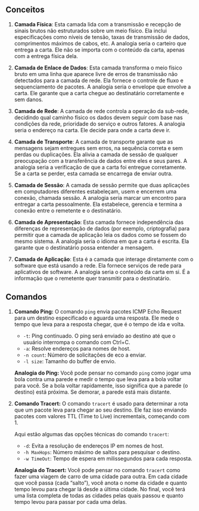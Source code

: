 
## Conceitos

1. **Camada Física**: Esta camada lida com a transmissão e recepção de sinais brutos não estruturados sobre um meio físico. Ela inclui especificações como níveis de tensão, taxas de transmissão de dados, comprimentos máximos de cabos, etc. A analogia seria o carteiro que entrega a carta. Ele não se importa com o conteúdo da carta, apenas com a entrega física dela.

2. **Camada de Enlace de Dados**: Esta camada transforma o meio físico bruto em uma linha que aparece livre de erros de transmissão não detectados para a camada de rede. Ela fornece o controle de fluxo e sequenciamento de pacotes. A analogia seria o envelope que envolve a carta. Ele garante que a carta chegue ao destinatário corretamente e sem danos.

3. **Camada de Rede**: A camada de rede controla a operação da sub-rede, decidindo qual caminho físico os dados devem seguir com base nas condições da rede, prioridade do serviço e outros fatores. A analogia seria o endereço na carta. Ele decide para onde a carta deve ir.

4. **Camada de Transporte**: A camada de transporte garante que as mensagens sejam entregues sem erros, na sequência correta e sem perdas ou duplicações. Ela alivia a camada de sessão de qualquer preocupação com a transferência de dados entre eles e seus pares. A analogia seria a verificação de que a carta foi entregue corretamente. Se a carta se perder, esta camada se encarrega de enviar outra.

5. **Camada de Sessão**: A camada de sessão permite que duas aplicações em computadores diferentes estabeleçam, usem e encerrem uma conexão, chamada sessão. A analogia seria marcar um encontro para entregar a carta pessoalmente. Ela estabelece, gerencia e termina a conexão entre o remetente e o destinatário.

6. **Camada de Apresentação**: Esta camada fornece independência das diferenças de representação de dados (por exemplo, criptografia) para permitir que a camada de aplicação leia os dados como se fossem do mesmo sistema. A analogia seria o idioma em que a carta é escrita. Ela garante que o destinatário possa entender a mensagem.

7. **Camada de Aplicação**: Esta é a camada que interage diretamente com o software que está usando a rede. Ela fornece serviços de rede para aplicativos de software. A analogia seria o conteúdo da carta em si. É a informação que o remetente quer transmitir para o destinatário.


## Comandos

1. **Comando Ping:** O comando `ping` envia pacotes ICMP Echo Request para um destino especificado e aguarda uma resposta. Ele mede o tempo que leva para a resposta chegar, que é o tempo de ida e volta.

	- `-t`: Ping continuado. O ping será enviado ao destino até que o usuário interrompa o comando com Ctrl+C.
	- `-a`: Resolve endereços para nomes de host.
	- `-n count`: Número de solicitações de eco a enviar.
	- `-l size`: Tamanho do buffer de envio.

	**Analogia do Ping:** Você pode pensar no comando `ping` como jogar uma bola contra uma parede e medir o tempo que leva para a bola voltar para você. Se a bola voltar rapidamente, isso significa que a parede (o destino) está próxima. Se demorar, a parede está mais distante.

2. **Comando Tracert:** O comando `tracert` é usado para determinar a rota que um pacote leva para chegar ao seu destino. Ele faz isso enviando pacotes com valores TTL (Time to Live) incrementais, começando com 1.

	Aqui estão algumas das opções técnicas do comando `tracert`:

	- `-d`: Evita a resolução de endereços IP em nomes de host.
	- `-h MaxHops`: Número máximo de saltos para pesquisar o destino.
	- `-w TimeOut`: Tempo de espera em milissegundos para cada resposta.
	
	**Analogia do Tracert:** Você pode pensar no comando `tracert` como fazer uma viagem de carro de uma cidade para outra. Em cada cidade que você passa (cada “salto”), você anota o nome da cidade e quanto tempo levou para chegar lá desde a última cidade. No final, você terá uma lista completa de todas as cidades pelas quais passou e quanto tempo levou para passar por cada uma delas.



